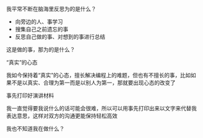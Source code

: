 我平常不断在脑海里反思为的是什么？

- 向旁边的人、事学习
- 搜集自己之前遗忘的事
- 反思自己做的事、对想到的事进行总结

这是做的事，那为的是什么？

“真实”的心态

我如今保持着“真实”的心态，擅长解决编程上的难题，但也有不擅长的事，比如如果不是以真实、合理为第一而是以别人为第一，那就要出现心态的改变了

事先打印好演讲材料

我一直觉得要我说什么的话可能会很难，所以可以用事先打印出来以文字来代替我表达意思，这样对双方的沟通更能保持轻松高效

我也不知道我在做什么？